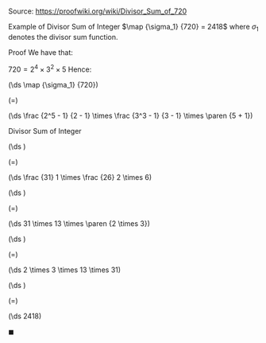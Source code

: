 # 

Source: https://proofwiki.org/wiki/Divisor_Sum_of_720

Example of Divisor Sum of Integer
$\map {\sigma_1} {720} = 2418$
where $\sigma_1$ denotes the divisor sum function.


Proof
We have that:

$720 = 2^4 \times 3^2 \times 5$
Hence:














\(\ds \map {\sigma_1} {720}\)

\(=\)







\(\ds \frac {2^5 - 1} {2 - 1} \times \frac {3^3 - 1} {3 - 1} \times \paren {5 + 1}\)





Divisor Sum of Integer














\(\ds \)

\(=\)







\(\ds \frac {31} 1 \times \frac {26} 2 \times 6\)




















\(\ds \)

\(=\)







\(\ds 31 \times 13 \times \paren {2 \times 3}\)




















\(\ds \)

\(=\)







\(\ds 2 \times 3 \times 13 \times 31\)




















\(\ds \)

\(=\)







\(\ds 2418\)









$\blacksquare$






